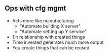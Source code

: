 Ops with cfg mgmt
-----------------

  * Acts more like manufacturing
    * "Automate building X server"
    * "Automate setting up Y service"
  * 1:n relationship with created things
  * Time invested generates much more output
  * You create things that can be reused
